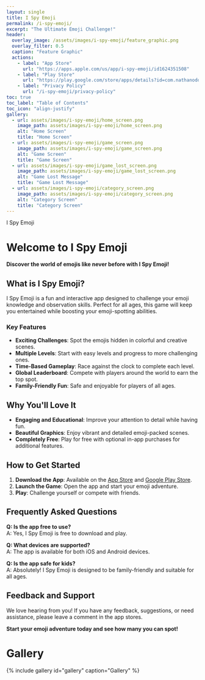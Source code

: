 ```yaml
---
layout: single
title: I Spy Emoji
permalink: /i-spy-emoji/
excerpt: "The Ultimate Emoji Challenge!"
header:
  overlay_image: /assets/images/i-spy-emoji/feature_graphic.png
  overlay_filter: 0.5
  caption: "Feature Graphic"
  actions:
    - label: "App Store"
      url: "https://apps.apple.com/us/app/i-spy-emoji/id1624351508"
    - label: "Play Store"
      url: "https://play.google.com/store/apps/details?id=com.nathanodong.i_spy_emoji"
    - label: "Privacy Policy"
      url: "/i-spy-emoji/privacy-policy"
toc: true
toc_label: "Table of Contents"
toc_icon: "align-justify"
gallery:
  - url: assets/images/i-spy-emoji/home_screen.png
    image_path: assets/images/i-spy-emoji/home_screen.png
    alt: "Home Screen"
    title: "Home Screen"
  - url: assets/images/i-spy-emoji/game_screen.png
    image_path: assets/images/i-spy-emoji/game_screen.png
    alt: "Game Screen"
    title: "Game Screen"
  - url: assets/images/i-spy-emoji/game_lost_screen.png
    image_path: assets/images/i-spy-emoji/game_lost_screen.png
    alt: "Game Lost Message"
    title: "Game Lost Message"
  - url: assets/images/i-spy-emoji/category_screen.png
    image_path: assets/images/i-spy-emoji/category_screen.png
    alt: "Category Screen"
    title: "Category Screen"
---
```

I Spy Emoji

# Welcome to I Spy Emoji

**Discover the world of emojis like never before with I Spy Emoji!**

## What is I Spy Emoji?
I Spy Emoji is a fun and interactive app designed to challenge your emoji knowledge and observation skills. Perfect for all ages, this game will keep you entertained while boosting your emoji-spotting abilities.

### Key Features
- **Exciting Challenges**: Spot the emojis hidden in colorful and creative scenes.
- **Multiple Levels**: Start with easy levels and progress to more challenging ones.
- **Time-Based Gameplay**: Race against the clock to complete each level.
- **Global Leaderboard**: Compete with players around the world to earn the top spot.
- **Family-Friendly Fun**: Safe and enjoyable for players of all ages.

## Why You'll Love It
- **Engaging and Educational**: Improve your attention to detail while having fun.
- **Beautiful Graphics**: Enjoy vibrant and detailed emoji-packed scenes.
- **Completely Free**: Play for free with optional in-app purchases for additional features.

## How to Get Started
1. **Download the App**: Available on the [App Store](https://apps.apple.com/us/app/i-spy-emoji/id1624351508) and [Google Play Store](https://play.google.com/store/apps/details?id=com.nathanodong.i_spy_emoji).
2. **Launch the Game**: Open the app and start your emoji adventure.
3. **Play**: Challenge yourself or compete with friends.

## Frequently Asked Questions
**Q: Is the app free to use?**  
A: Yes, I Spy Emoji is free to download and play.

**Q: What devices are supported?**  
A: The app is available for both iOS and Android devices.

**Q: Is the app safe for kids?**  
A: Absolutely! I Spy Emoji is designed to be family-friendly and suitable for all ages.

## Feedback and Support
We love hearing from you! If you have any feedback, suggestions, or need assistance, please leave a comment in the app stores.

**Start your emoji adventure today and see how many you can spot!**

# Gallery
{% include gallery id="gallery" caption="Gallery" %}
